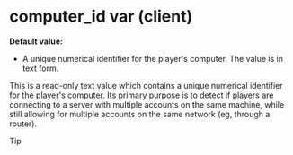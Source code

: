 # computer_id var (client)
**Default value:**
+   A unique numerical identifier for the player\'s computer. The value
    is in text form.


This is a read-only text value which contains a unique
numerical identifier for the player\'s computer. Its primary purpose is
to detect if players are connecting to a server with multiple accounts
on the same machine, while still allowing for multiple accounts on the
same network (eg, through a router).

> [!TIP] 
> 